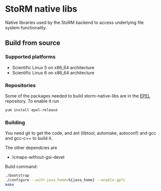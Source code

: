 StoRM native libs
===============================

Native libraries used by the StoRM backend to access underlying file system functionality.

## Build from source

### Supported platforms
* Scientific Linux 5 on x86_64 architecture
* Scientific Linux 6 on x86_64 architecture

### Repositories

Some of the packages needed to build storm-native-libs are in the [EPEL](http://fedoraproject.org/wiki/EPEL) 
repository. To enable it run

```bash
yum install epel-release
```

### Building

You need git to get the code, and ant (libtool, automake, autoconf) and gcc and gcc-c++ to build it.

The other dependcies are

* lcmaps-without-gsi-devel

Build command:
```bash
./bootstrap
./configure --with-java_home=%{java_home} --enable-gpfs
make
```
